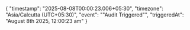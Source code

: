 {
    "timestamp": "2025-08-08T00:00:23.006+05:30",
    "timezone": "Asia/Calcutta (UTC+05:30)",
    "event": ""Audit Triggered"",
    "triggeredAt": "August 8th 2025, 12:00:23 am"
  }
